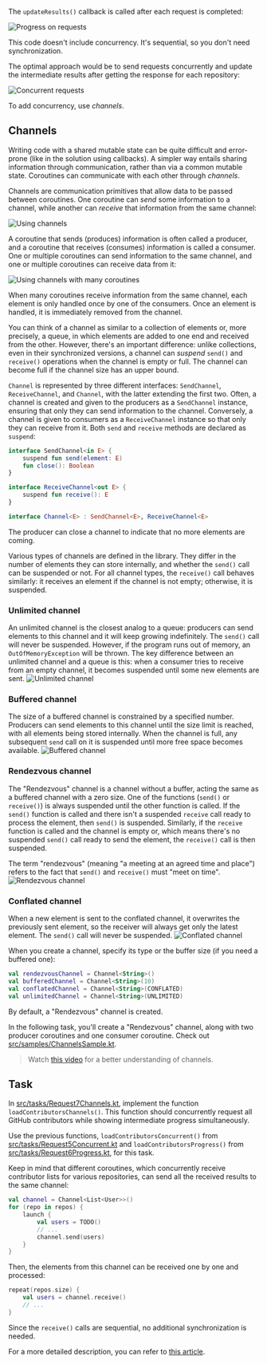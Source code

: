 

The `updateResults()` callback is called after each request is completed:

![Progress on requests](images/progress.png)

This code doesn't include concurrency. It's sequential, so you don't need synchronization.

The optimal approach would be to send requests concurrently and update the intermediate results after getting the response
for each repository:

![Concurrent requests](images/progress-and-concurrency.png)

To add concurrency, use _channels_.

## Channels

Writing code with a shared mutable state can be quite difficult and error-prone (like in the solution using callbacks).
A simpler way entails sharing information through communication, rather than via a common mutable state.
Coroutines can communicate with each other through _channels_.

Channels are communication primitives that allow data to be passed between coroutines. One coroutine can _send_
some information to a channel, while another can _receive_ that information from the same channel:

![Using channels](images/using-channel.png)

A coroutine that sends (produces) information is often called a producer, and a coroutine that receives (consumes)
information is called a consumer. One or multiple coroutines can send information to the same channel, and one or multiple
coroutines can receive data from it:

![Using channels with many coroutines](images/using-channel-many-coroutines.png)

When many coroutines receive information from the same channel, each element is only handled once by one of the
consumers. Once an element is handled, it is immediately removed from the channel.

You can think of a channel as similar to a collection of elements or, more precisely, a queue, in which elements are added
to one end and received from the other. However, there's an important difference: unlike collections, even in their
synchronized versions, a channel can _suspend_ `send()` and `receive()` operations when the channel is empty
or full. The channel can become full if the channel size has an upper bound.

`Channel` is represented by three different interfaces: `SendChannel`, `ReceiveChannel`, and `Channel`, with the latter
extending the first two. Often, a channel is created and given to the producers as a `SendChannel` instance, ensuring that only
they can send information to the channel.
Conversely, a channel is given to consumers as a `ReceiveChannel` instance so that only they can receive from it. Both `send`
and `receive` methods are declared as `suspend`:

```kotlin
interface SendChannel<in E> {
    suspend fun send(element: E)
    fun close(): Boolean
}

interface ReceiveChannel<out E> {
    suspend fun receive(): E
}

interface Channel<E> : SendChannel<E>, ReceiveChannel<E>
```

The producer can close a channel to indicate that no more elements are coming.

Various types of channels are defined in the library. They differ in the number of elements they can store internally, and
whether the `send()` call can be suspended or not.
For all channel types, the `receive()` call behaves similarly: it receives an element if the channel is not empty;
otherwise, it is suspended.

### Unlimited channel
An unlimited channel is the closest analog to a queue: producers can send elements to this channel and it will
keep growing indefinitely. The <code>send()</code> call will never be suspended.
However, if the program runs out of memory, an <code>OutOfMemoryException</code> will be thrown.
The key difference between an unlimited channel and a queue is this: when a consumer tries to receive from an empty channel,
it becomes suspended until some new elements are sent.
![Unlimited channel](images/unlimited-channel.png)
### Buffered channel
The size of a buffered channel is constrained by a specified number.
Producers can send elements to this channel until the size limit is reached, with all elements being stored internally.
When the channel is full, any subsequent `send` call on it is suspended until more free space becomes available.
![Buffered channel](images/buffered-channel.png)
### Rendezvous channel
The "Rendezvous" channel is a channel without a buffer, acting the same as a buffered channel with a zero size.
One of the functions (<code>send()</code> or <code>receive()</code>) is always suspended until the other function is called. 
If the <code>send()</code> function is called and there isn't a suspended <code>receive</code> call ready to process the element, then <code>send()</code>
is suspended. Similarly, if the <code>receive</code> function is called and the channel is empty or, which means there's no
suspended <code>send()</code> call ready to send the element, the <code>receive()</code> call is then suspended. 

The term "rendezvous" (meaning "a meeting at an agreed time and place") refers to the fact that <code>send()</code> and <code>receive()</code>
must "meet on time".
![Rendezvous channel](images/rendezvous-channel.png)

### Conflated channel
When a new element is sent to the conflated channel, it overwrites the previously sent element, so the receiver will always
get only the latest element. The <code>send()</code> call will never be suspended.
![Conflated channel](images/conflated-channel.gif) 

When you create a channel, specify its type or the buffer size (if you need a buffered one):

```kotlin
val rendezvousChannel = Channel<String>()
val bufferedChannel = Channel<String>(10)
val conflatedChannel = Channel<String>(CONFLATED)
val unlimitedChannel = Channel<String>(UNLIMITED)
```

By default, a "Rendezvous" channel is created.

In the following task, you'll create a "Rendezvous" channel, along with two producer coroutines and one consumer coroutine. Check out [src/samples/ChannelsSample.kt](course://Coroutines/Channels/src/samples/ChannelsSample.kt).

<div class="hint">

> Watch <a href="https://www.youtube.com/watch?v=HpWQUoVURWQ" target="_blank">this video</a> for a better understanding of channels.

</div>


## Task

In [src/tasks/Request7Channels.kt](course://Coroutines/Channels/src/tasks/Request7Channels.kt), implement the function `loadContributorsChannels()`. This function should concurrently request all GitHub
contributors while showing intermediate progress simultaneously.

Use the previous functions, `loadContributorsConcurrent()` from [src/tasks/Request5Concurrent.kt](course://Coroutines/Channels/src/tasks/Request5Concurrent.kt)
and `loadContributorsProgress()` from [src/tasks/Request6Progress.kt](course://Coroutines/Channels/src/tasks/Request6Progress.kt), for this task.


<div class="hint"> 

Keep in mind that different coroutines, which concurrently receive contributor lists for various repositories, can send all the received
results to the same channel:

```kotlin
val channel = Channel<List<User>>()
for (repo in repos) {
    launch {
        val users = TODO()
        // ...
        channel.send(users)
    }
}
```

Then, the elements from this channel can be received one by one and processed:

```kotlin
repeat(repos.size) {
    val users = channel.receive()
    // ...
}
```

Since the `receive()` calls are sequential, no additional synchronization is needed.
</div>

For a more detailed description, you can refer to [this article](https://kotlinlang.org/docs/coroutines-and-channels.html#channels).

